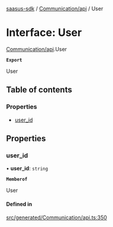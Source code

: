 [saasus-sdk](../README.md) / [Communication/api](../modules/Communication_api.md) / User

# Interface: User

[Communication/api](../modules/Communication_api.md).User

**`Export`**

User

## Table of contents

### Properties

- [user\_id](Communication_api.User.md#user_id)

## Properties

### user\_id

• **user\_id**: `string`

**`Memberof`**

User

#### Defined in

[src/generated/Communication/api.ts:350](https://github.com/saasus-platform/saasus-sdk-javascript/blob/c67ac22/src/generated/Communication/api.ts#L350)
